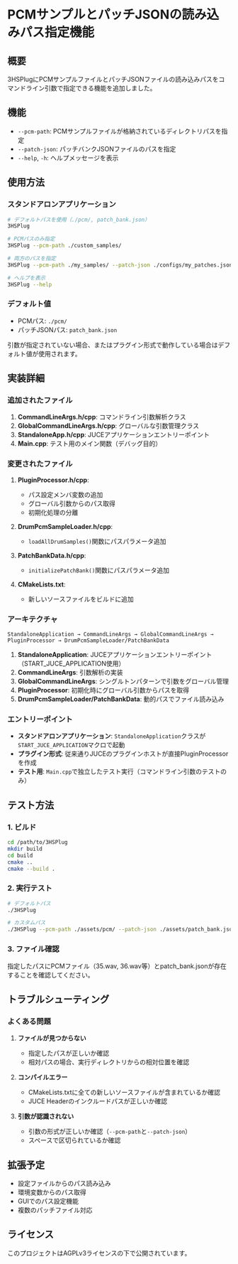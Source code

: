 # PCMサンプルとパッチJSONの読み込みパス指定機能

## 概要

3HSPlugにPCMサンプルファイルとパッチJSONファイルの読み込みパスをコマンドライン引数で指定できる機能を追加しました。

## 機能

- `--pcm-path`: PCMサンプルファイルが格納されているディレクトリパスを指定
- `--patch-json`: パッチバンクJSONファイルのパスを指定
- `--help`, `-h`: ヘルプメッセージを表示

## 使用方法

### スタンドアロンアプリケーション

```bash
# デフォルトパスを使用（./pcm/, patch_bank.json）
3HSPlug

# PCMパスのみ指定
3HSPlug --pcm-path ./custom_samples/

# 両方のパスを指定
3HSPlug --pcm-path ./my_samples/ --patch-json ./configs/my_patches.json

# ヘルプを表示
3HSPlug --help
```

### デフォルト値

- PCMパス: `./pcm/`
- パッチJSONパス: `patch_bank.json`

引数が指定されていない場合、またはプラグイン形式で動作している場合はデフォルト値が使用されます。

## 実装詳細

### 追加されたファイル

1. **CommandLineArgs.h/cpp**: コマンドライン引数解析クラス
2. **GlobalCommandLineArgs.h/cpp**: グローバルな引数管理クラス
3. **StandaloneApp.h/cpp**: JUCEアプリケーションエントリーポイント
4. **Main.cpp**: テスト用のメイン関数（デバッグ目的）

### 変更されたファイル

1. **PluginProcessor.h/cpp**: 
   - パス設定メンバ変数の追加
   - グローバル引数からのパス取得
   - 初期化処理の分離

2. **DrumPcmSampleLoader.h/cpp**:
   - `loadAllDrumSamples()`関数にパスパラメータ追加

3. **PatchBankData.h/cpp**:
   - `initializePatchBank()`関数にパスパラメータ追加

4. **CMakeLists.txt**:
   - 新しいソースファイルをビルドに追加

### アーキテクチャ

```
StandaloneApplication → CommandLineArgs → GlobalCommandLineArgs → PluginProcessor → DrumPcmSampleLoader/PatchBankData
```

1. **StandaloneApplication**: JUCEアプリケーションエントリーポイント（START_JUCE_APPLICATION使用）
2. **CommandLineArgs**: 引数解析の実装
3. **GlobalCommandLineArgs**: シングルトンパターンで引数をグローバル管理
4. **PluginProcessor**: 初期化時にグローバル引数からパスを取得
5. **DrumPcmSampleLoader/PatchBankData**: 動的パスでファイル読み込み

### エントリーポイント

- **スタンドアロンアプリケーション**: `StandaloneApplication`クラスが`START_JUCE_APPLICATION`マクロで起動
- **プラグイン形式**: 従来通りJUCEのプラグインホストが直接PluginProcessorを作成
- **テスト用**: `Main.cpp`で独立したテスト実行（コマンドライン引数のテストのみ）

## テスト方法

### 1. ビルド

```bash
cd /path/to/3HSPlug
mkdir build
cd build
cmake ..
cmake --build .
```

### 2. 実行テスト

```bash
# デフォルトパス
./3HSPlug

# カスタムパス
./3HSPlug --pcm-path ./assets/pcm/ --patch-json ./assets/patch_bank.json
```

### 3. ファイル確認

指定したパスにPCMファイル（35.wav, 36.wav等）とpatch_bank.jsonが存在することを確認してください。

## トラブルシューティング

### よくある問題

1. **ファイルが見つからない**
   - 指定したパスが正しいか確認
   - 相対パスの場合、実行ディレクトリからの相対位置を確認

2. **コンパイルエラー**
   - CMakeLists.txtに全ての新しいソースファイルが含まれているか確認
   - JUCE Headerのインクルードパスが正しいか確認

3. **引数が認識されない**
   - 引数の形式が正しいか確認（`--pcm-path`と`--patch-json`）
   - スペースで区切られているか確認

## 拡張予定

- 設定ファイルからのパス読み込み
- 環境変数からのパス取得
- GUIでのパス設定機能
- 複数のパッチファイル対応

## ライセンス

このプロジェクトはAGPLv3ライセンスの下で公開されています。
